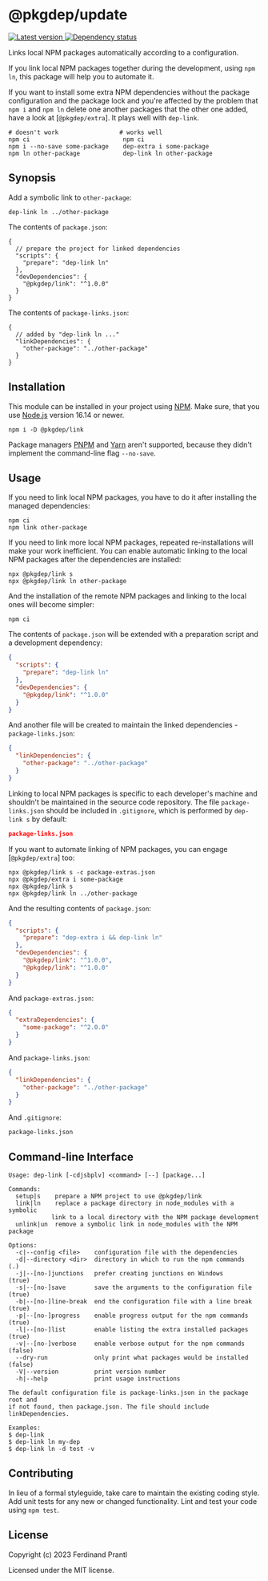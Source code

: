 # @pkgdep/update

[![Latest version](https://img.shields.io/npm/v/@pkgdep/link)
 ![Dependency status](https://img.shields.io/librariesio/release/npm/@pkgdep/link)
](https://www.npmjs.com/package/@pkgdep/link)

Links local NPM packages automatically according to a configuration.

If you link local NPM packages together during the development, using `npm ln`, this package will help you to automate it.

If you want to install some extra NPM dependencies without the package configuration and the package lock and you're affected by the problem that `npm i` and `npm ln` delete one another packages that the other one added, have a look at [`@pkgdep/extra`]. It plays well with `dep-link`.

    # doesn't work                 # works well
    npm ci                          npm ci
    npm i --no-save some-package    dep-extra i some-package
    npm ln other-package            dep-link ln other-package

## Synopsis

Add a symbolic link to `other-package`:

    dep-link ln ../other-package

The contents of `package.json`:

```jsonc
{
  // prepare the project for linked dependencies
  "scripts": {
    "prepare": "dep-link ln"
  },
  "devDependencies": {
    "@pkgdep/link": "^1.0.0"
  }
}
```

The contents of `package-links.json`:

```jsonc
{
  // added by "dep-link ln ..."
  "linkDependencies": {
    "other-package": "../other-package"
  }
}
```

## Installation

This module can be installed in your project using [NPM]. Make sure, that you use [Node.js] version 16.14 or newer.

    npm i -D @pkgdep/link

Package managers [PNPM] and [Yarn] aren't supported, because they didn't implement the command-line flag `--no-save`.

## Usage

If you need to link local NPM packages, you have to do it after installing the managed dependencies:

    npm ci
    npm link other-package

If you need to link more local NPM packages, repeated re-installations will make your work inefficient. You can enable automatic linking to the local NPM packages after the dependencies are installed:

    npx @pkgdep/link s
    npx @pkgdep/link ln other-package

And the installation of the remote NPM packages and linking to the local ones will become simpler:

    npm ci

The contents of `package.json` will be extended with a preparation script and a development dependency:

```json
{
  "scripts": {
    "prepare": "dep-link ln"
  },
  "devDependencies": {
    "@pkgdep/link": "^1.0.0"
  }
}
```

And another file will be created to maintain the linked dependencies - `package-links.json`:

```json
{
  "linkDependencies": {
    "other-package": "../other-package"
  }
}
```

Linking to local NPM packages is specific to each developer's machine and shouldn't be maintained in the seource code repository. The file `package-links.json` should be included in `.gitignore`, which is performed by `dep-link s` by default:

```json
package-links.json
```

If you want to automate linking of NPM packages, you can engage [`@pkgdep/extra`] too:

    npx @pkgdep/link s -c package-extras.json
    npx @pkgdep/extra i some-package
    npx @pkgdep/link s
    npx @pkgdep/link ln ../other-package

And the resulting contents of `package.json`:

```json
{
  "scripts": {
    "prepare": "dep-extra i && dep-link ln"
  },
  "devDependencies": {
    "@pkgdep/link": "^1.0.0",
    "@pkgdep/link": "^1.0.0"
  }
}
```

And `package-extras.json`:

```json
{
  "extraDependencies": {
    "some-package": "^2.0.0"
  }
}
```

And `package-links.json`:

```json
{
  "linkDependencies": {
    "other-package": "../other-package"
  }
}
```

And `.gitignore`:

    package-links.json

## Command-line Interface

    Usage: dep-link [-cdjsbplv] <command> [--] [package...]

    Commands:
      setup|s    prepare a NPM project to use @pkgdep/link
      link|ln    replace a package directory in node_modules with a symbolic
                link to a local directory with the NPM package development
      unlink|un  remove a symbolic link in node_modules with the NPM package

    Options:
      -c|--config <file>    configuration file with the dependencies
      -d|--directory <dir>  directory in which to run the npm commands   (.)
      -j|--[no-]junctions   prefer creating junctions on Windows         (true)
      -s|--[no-]save        save the arguments to the configuration file (true)
      -b|--[no-]line-break  end the configuration file with a line break (true)
      -p|--[no-]progress    enable progress output for the npm commands  (true)
      -l|--[no-]list        enable listing the extra installed packages  (true)
      -v|--[no-]verbose     enable verbose output for the npm commands   (false)
      --dry-run             only print what packages would be installed  (false)
      -V|--version          print version number
      -h|--help             print usage instructions

    The default configuration file is package-links.json in the package root and
    if not found, then package.json. The file should include linkDependencies.

    Examples:
    $ dep-link
    $ dep-link ln my-dep
    $ dep-link ln -d test -v

## Contributing

In lieu of a formal styleguide, take care to maintain the existing coding style.  Add unit tests for any new or changed functionality. Lint and test your code using `npm test`.

## License

Copyright (c) 2023 Ferdinand Prantl

Licensed under the MIT license.

[Node.js]: http://nodejs.org/
[NPM]: https://www.npmjs.com/
[PNPM]: https://pnpm.io/
[Yarn]: https://yarnpkg.com/
[`@pkgdep/link`]: https://www.npmjs.com/package/@pkgdep/link
